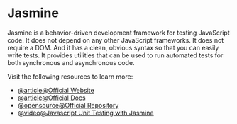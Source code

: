 # Jasmine

Jasmine is a behavior-driven development framework for testing JavaScript code. It does not depend on any other JavaScript frameworks. It does not require a DOM. And it has a clean, obvious syntax so that you can easily write tests. It provides utilities that can be used to run automated tests for both synchronous and asynchronous code.

Visit the following resources to learn more:

- [@article@Official Website](https://jasmine.github.io/)
- [@article@Official Docs](https://jasmine.github.io/pages/docs_home.html)
- [@opensource@Official Repository](https://github.com/jasmine/jasmine)
- [@video@Javascript Unit Testing with Jasmine](https://www.youtube.com/watch?v=rw4KlxKEENQ)
